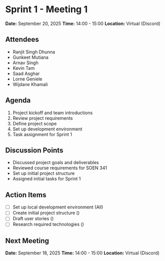 # Sprint 1 - Meeting 1

**Date:** September 20, 2025
**Time:** 14:00 - 15:00
**Location:** Virtual (Discord)

## Attendees
- Ranjit Singh Dhunna
- Gunkeet Mutiana
- Arnav Singh
- Kevin Tam
- Saad Asghar
- Lorne Geniele
- Wijdane Khamali

## Agenda
1. Project kickoff and team introductions
2. Review project requirements
3. Define project scope
4. Set up development environment
5. Task assignment for Sprint 1

## Discussion Points
- Discussed project goals and deliverables
- Reviewed course requirements for SOEN 341
- Set up initial project structure
- Assigned initial tasks for Sprint 1

## Action Items
- [ ] Set up local development environment (All)
- [ ] Create initial project structure ()
- [ ] Draft user stories ()
- [ ] Research required technologies ()

## Next Meeting
**Date:** September 18, 2025
**Time:** 14:00 - 15:00
**Location:** Virtual (Discord)
